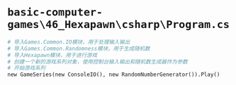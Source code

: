 # `basic-computer-games\46_Hexapawn\csharp\Program.cs`

```py
# 导入Games.Common.IO模块，用于处理输入输出
# 导入Games.Common.Randomness模块，用于生成随机数
# 导入Hexapawn模块，用于进行游戏
# 创建一个新的游戏系列对象，使用控制台输入输出和随机数生成器作为参数
# 开始游戏系列
new GameSeries(new ConsoleIO(), new RandomNumberGenerator()).Play()
```